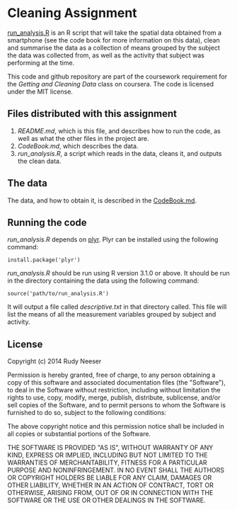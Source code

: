 # Cleaning Assignment

[run_analysis.R](https://github.com/TheRiver/cleaning-assignment/blob/master/run_analysis.R)
is an R script that will take the spatial data obtained from a smartphone (see the code 
book for more information on this data), clean and summarise the data as a collection
of means grouped by the subject the data was collected from, as well as the activity
that subject was performing at the time.

This code and github repository are part of the coursework requirement for the 
*Getting and Cleaning Data* class on coursera. The code is licensed under the MIT
license. 

## Files distributed with this assignment

1. *README.md*, which is this file, and describes how to run the code, as well
    as what the other files in the project are.
1. *CodeBook.md*, which describes the data. 
1. *run_analysis.R*, a script which reads in the data, cleans it, and outputs
    the clean data.

## The data
The data, and how to obtain it, is described in 
the [CodeBook.md](https://github.com/TheRiver/cleaning-assignment/blob/master/CodeBook.md). 

## Running the code

*run_analysis.R* depends on [plyr](http://cran.r-project.org/web/packages/plyr/index.html). 
Plyr can be installed using the following command:
    
    install.package('plyr')

*run_analysis.R* should be run using R version 3.1.0 or above. It should be run
in the directory containing the data using the following command:

    source('path/to/run_analysis.R')
    
It will output a file called *descriptive.txt* in that directory called. This
file will list the means of all the measurement variables grouped by subject and activity.

## License

Copyright (c) 2014 Rudy Neeser

Permission is hereby granted, free of charge, to any person obtaining a copy
of this software and associated documentation files (the "Software"), to deal
in the Software without restriction, including without limitation the rights
to use, copy, modify, merge, publish, distribute, sublicense, and/or sell
copies of the Software, and to permit persons to whom the Software is
furnished to do so, subject to the following conditions:

The above copyright notice and this permission notice shall be included in
all copies or substantial portions of the Software.

THE SOFTWARE IS PROVIDED "AS IS", WITHOUT WARRANTY OF ANY KIND, EXPRESS OR
IMPLIED, INCLUDING BUT NOT LIMITED TO THE WARRANTIES OF MERCHANTABILITY,
FITNESS FOR A PARTICULAR PURPOSE AND NONINFRINGEMENT. IN NO EVENT SHALL THE
AUTHORS OR COPYRIGHT HOLDERS BE LIABLE FOR ANY CLAIM, DAMAGES OR OTHER
LIABILITY, WHETHER IN AN ACTION OF CONTRACT, TORT OR OTHERWISE, ARISING FROM,
OUT OF OR IN CONNECTION WITH THE SOFTWARE OR THE USE OR OTHER DEALINGS IN
THE SOFTWARE.



